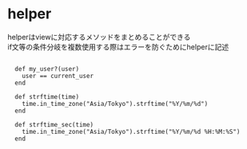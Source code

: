 # helper
helperはviewに対応するメソッドをまとめることができる  
if文等の条件分岐を複数使用する際はエラーを防ぐためにhelperに記述
```

  def my_user?(user)
    user == current_user
  end

  def strftime(time)
    time.in_time_zone("Asia/Tokyo").strftime("%Y/%m/%d")
  end

  def strftime_sec(time)
    time.in_time_zone("Asia/Tokyo").strftime("%Y/%m/%d %H:%M:%S")
  end
```

